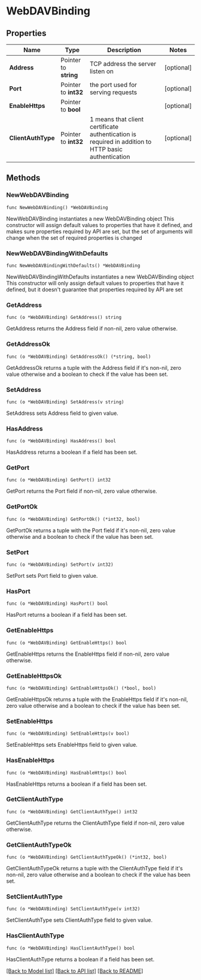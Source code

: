 # WebDAVBinding

## Properties

Name | Type | Description | Notes
------------ | ------------- | ------------- | -------------
**Address** | Pointer to **string** | TCP address the server listen on | [optional] 
**Port** | Pointer to **int32** | the port used for serving requests | [optional] 
**EnableHttps** | Pointer to **bool** |  | [optional] 
**ClientAuthType** | Pointer to **int32** | 1 means that client certificate authentication is required in addition to HTTP basic authentication | [optional] 

## Methods

### NewWebDAVBinding

`func NewWebDAVBinding() *WebDAVBinding`

NewWebDAVBinding instantiates a new WebDAVBinding object
This constructor will assign default values to properties that have it defined,
and makes sure properties required by API are set, but the set of arguments
will change when the set of required properties is changed

### NewWebDAVBindingWithDefaults

`func NewWebDAVBindingWithDefaults() *WebDAVBinding`

NewWebDAVBindingWithDefaults instantiates a new WebDAVBinding object
This constructor will only assign default values to properties that have it defined,
but it doesn't guarantee that properties required by API are set

### GetAddress

`func (o *WebDAVBinding) GetAddress() string`

GetAddress returns the Address field if non-nil, zero value otherwise.

### GetAddressOk

`func (o *WebDAVBinding) GetAddressOk() (*string, bool)`

GetAddressOk returns a tuple with the Address field if it's non-nil, zero value otherwise
and a boolean to check if the value has been set.

### SetAddress

`func (o *WebDAVBinding) SetAddress(v string)`

SetAddress sets Address field to given value.

### HasAddress

`func (o *WebDAVBinding) HasAddress() bool`

HasAddress returns a boolean if a field has been set.

### GetPort

`func (o *WebDAVBinding) GetPort() int32`

GetPort returns the Port field if non-nil, zero value otherwise.

### GetPortOk

`func (o *WebDAVBinding) GetPortOk() (*int32, bool)`

GetPortOk returns a tuple with the Port field if it's non-nil, zero value otherwise
and a boolean to check if the value has been set.

### SetPort

`func (o *WebDAVBinding) SetPort(v int32)`

SetPort sets Port field to given value.

### HasPort

`func (o *WebDAVBinding) HasPort() bool`

HasPort returns a boolean if a field has been set.

### GetEnableHttps

`func (o *WebDAVBinding) GetEnableHttps() bool`

GetEnableHttps returns the EnableHttps field if non-nil, zero value otherwise.

### GetEnableHttpsOk

`func (o *WebDAVBinding) GetEnableHttpsOk() (*bool, bool)`

GetEnableHttpsOk returns a tuple with the EnableHttps field if it's non-nil, zero value otherwise
and a boolean to check if the value has been set.

### SetEnableHttps

`func (o *WebDAVBinding) SetEnableHttps(v bool)`

SetEnableHttps sets EnableHttps field to given value.

### HasEnableHttps

`func (o *WebDAVBinding) HasEnableHttps() bool`

HasEnableHttps returns a boolean if a field has been set.

### GetClientAuthType

`func (o *WebDAVBinding) GetClientAuthType() int32`

GetClientAuthType returns the ClientAuthType field if non-nil, zero value otherwise.

### GetClientAuthTypeOk

`func (o *WebDAVBinding) GetClientAuthTypeOk() (*int32, bool)`

GetClientAuthTypeOk returns a tuple with the ClientAuthType field if it's non-nil, zero value otherwise
and a boolean to check if the value has been set.

### SetClientAuthType

`func (o *WebDAVBinding) SetClientAuthType(v int32)`

SetClientAuthType sets ClientAuthType field to given value.

### HasClientAuthType

`func (o *WebDAVBinding) HasClientAuthType() bool`

HasClientAuthType returns a boolean if a field has been set.


[[Back to Model list]](../README.md#documentation-for-models) [[Back to API list]](../README.md#documentation-for-api-endpoints) [[Back to README]](../README.md)


